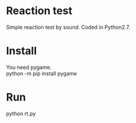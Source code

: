 # Reaction test  
Simple reaction test by sound. Coded in Python2.7.
  
# Install  
You need pygame.  
python -m pip install pygame  

# Run
python rt.py

